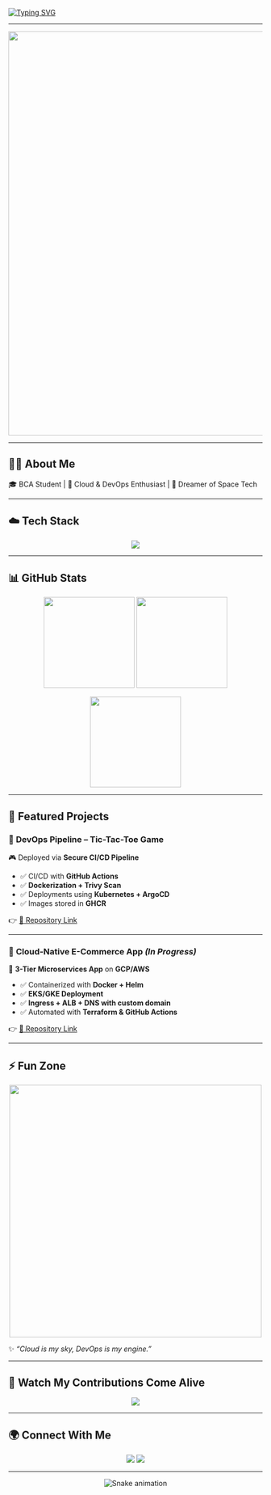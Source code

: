 <!-- Typing Animation -->
[![Typing SVG](https://readme-typing-svg.demolab.com?font=Orbitron&weight=700&size=28&duration=3000&pause=800&color=00BFFF&center=true&vCenter=true&width=1000&lines=Hi%20%F0%9F%91%8B%2C%20I'm%20Shubham%20Dwivedi&lines=Future%20Cloud%20%26%20DevOps%20Engineer&lines=Always%20Learning%20%26%20Building%20Projects&lines=Passionate%20about%20Tech%2C%20Music%20%26%20Space)](https://git.io/typing-svg)

---

<!-- Futuristic Banner -->
<p align="center">
  <img src="https://raw.githubusercontent.com/shubhamdwivedi-spacepilot/shubhamdwivedi-spacepilot/main/assets/future-cyberpunk-coding.gif" width="800"/>
</p>

---

## 🧑‍💻 About Me  

🎓 BCA Student | 🚀 Cloud & DevOps Enthusiast | 🌌 Dreamer of Space Tech  

---

## ☁️ Tech Stack  

<p align="center">
<img src="https://skillicons.dev/icons?i=aws,gcp,docker,kubernetes,terraform,jenkins,githubactions,argo,helm,linux,git,github,python,bash,html,css,js,mysql&perline=9" />
</p>

---

## 📊 GitHub Stats  

<p align="center">
  <img src="https://github-readme-stats.vercel.app/api?username=shubhamdwivedi-spacepilot&show_icons=true&theme=tokyonight&hide_border=true&count_private=true&cache_seconds=86400" height="180px"/>
  <img src="https://github-readme-stats.vercel.app/api/top-langs/?username=shubhamdwivedi-spacepilot&layout=compact&theme=tokyonight&hide_border=true&cache_seconds=86400" height="180px"/>
</p>

<p align="center">
  <img src="https://github-readme-streak-stats.demolab.com/?user=shubhamdwivedi-spacepilot&theme=tokyonight&hide_border=true" height="180px"/>
</p>

---

## 🚀 Featured Projects  

### 🔹 **DevOps Pipeline – Tic-Tac-Toe Game**  
🎮 Deployed via **Secure CI/CD Pipeline**  

- ✅ CI/CD with **GitHub Actions**  
- ✅ **Dockerization + Trivy Scan**  
- ✅ Deployments using **Kubernetes + ArgoCD**  
- ✅ Images stored in **GHCR**  

👉 [🔗 Repository Link](https://github.com/shubhamdwivedi-spacepilot/YOUR-REPO)  

---

### 🔹 **Cloud-Native E-Commerce App** *(In Progress)*  
🛒 **3-Tier Microservices App** on **GCP/AWS**  

- ✅ Containerized with **Docker + Helm**  
- ✅ **EKS/GKE Deployment**  
- ✅ **Ingress + ALB + DNS with custom domain**  
- ✅ Automated with **Terraform & GitHub Actions**  

👉 [🔗 Repository Link](https://github.com/shubhamdwivedi-spacepilot/YOUR-REPO)  

---

## ⚡ Fun Zone  

<p align="center">
  <img src="https://raw.githubusercontent.com/shubhamdwivedi-spacepilot/shubhamdwivedi-spacepilot/main/assets/anime-cyberpunk.gif" width="500"/>  
</p>

✨ *“Cloud is my sky, DevOps is my engine.”*  

---

## 🐍 Watch My Contributions Come Alive  

<p align="center">
  <img src="https://raw.githubusercontent.com/shubhamdwivedi-spacepilot/shubhamdwivedi-spacepilot/main/output/github-contribution-grid-snake.svg" />
</p>

---

## 🌍 Connect With Me  

<p align="center">
<a href="https://www.linkedin.com/in/shubham-dwivedi-a9589737b"><img src="https://img.shields.io/badge/LinkedIn-0A66C2?style=for-the-badge&logo=linkedin&logoColor=white"/></a>
<a href="mailto:shubhamdwivedi.spacepilot@gmail.com"><img src="https://img.shields.io/badge/Gmail-D14836?style=for-the-badge&logo=gmail&logoColor=white"/></a>
</p>

---


<p align="center">
  <img src="https://raw.githubusercontent.com/shubhamdwivedi-spacepilot/shubhamdwivedi-spacepilot/output/snake.svg" alt="Snake animation"/>
</p>

